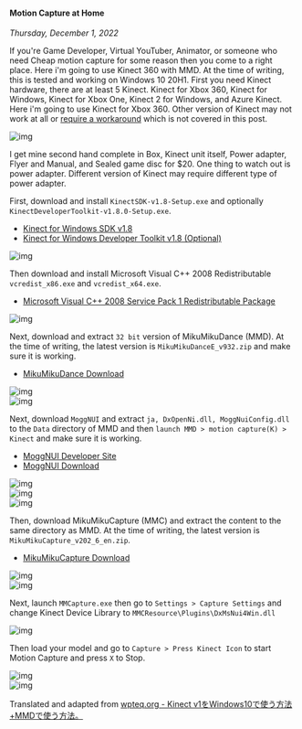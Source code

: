 #### Motion Capture at Home
_Thursday, December 1, 2022_

If you're Game Developer, Virtual YouTuber, Animator, or someone who need Cheap motion capture for 
some reason then you come to a right place. Here i'm going to use Kinect 360 with MMD. At the time 
of writing, this is tested and working on Windows 10 20H1. First you need Kinect hardware, there are 
at least 5 Kinect. Kinect for Xbox 360, Kinect for Windows, Kinect for Xbox One, Kinect 2 for Windows, 
and Azure Kinect. Here i'm going to use Kinect for Xbox 360. Other version of Kinect may not work at 
all or [require a workaround](https://www.engadget.com/2015-03-08-using-the-kinect-for-motion-capture.html) 
which is not covered in this post.

<div class="row">
	<div class="col-sm-2"></div>
	<div class="col-sm-8">
		<div class="img-thumbnail">
			<img class="img-fluid" loading="lazy" src="./posts/2022-12-01-motion-capture-at-home/00.jpg" alt="img">
		</div>
	</div>
	<div class="col-sm-2"></div>
</div>

I get mine second hand complete in Box, Kinect unit itself, Power adapter, Flyer and Manual, and Sealed 
game disc for $20. One thing to watch out is power adapter. Different version of Kinect may require 
different type of power adapter. 

First, download and install `KinectSDK-v1.8-Setup.exe` and optionally `KinectDeveloperToolkit-v1.8.0-Setup.exe`.
* [Kinect for Windows SDK v1.8](https://www.microsoft.com/en-us/download/details.aspx?id=40278)
* [Kinect for Windows Developer Toolkit v1.8 (Optional)](https://www.microsoft.com/en-us/download/details.aspx?id=40276)
<div class="row">
	<div class="col-sm-3"></div>
	<div class="col-sm-6">
		<div class="img-thumbnail">
			<img class="img-fluid" loading="lazy" src="./posts/2022-12-01-motion-capture-at-home/01.png" alt="img">
		</div>
	</div>
	<div class="col-sm-3"></div>
</div>

Then download and install Microsoft Visual C++ 2008 Redistributable `vcredist_x86.exe` and `vcredist_x64.exe`.
* [Microsoft Visual C++ 2008 Service Pack 1 Redistributable Package](https://www.microsoft.com/en-us/download/details.aspx?id=26368)
<div class="row">
	<div class="col-sm-3"></div>
	<div class="col-sm-6">
		<div class="img-thumbnail">
			<img class="img-fluid" loading="lazy" src="./posts/2022-12-01-motion-capture-at-home/02.png" alt="img">
		</div>
	</div>
	<div class="col-sm-3"></div>
</div>

Next, download and extract `32 bit` version of MikuMikuDance (MMD). At the time of writing, the latest version 
is `MikuMikuDanceE_v932.zip` and make sure it is working.
* [MikuMikuDance Download](https://learnmmd.com/downloads/)
<div class="row">
	<div class="col-sm-2"></div>
	<div class="col-sm-8">
		<div class="img-thumbnail">
			<img class="img-fluid" loading="lazy" src="./posts/2022-12-01-motion-capture-at-home/03.png" alt="img">
		</div>
		<div class="img-thumbnail">
			<img class="img-fluid" loading="lazy" src="./posts/2022-12-01-motion-capture-at-home/04.png" alt="img">
		</div>
	</div>
	<div class="col-sm-2"></div>
</div>

Next, download `MoggNUI` and extract `ja, DxOpenNi.dll, MoggNuiConfig.dll` to the `Data` directory of MMD and 
then `launch MMD > motion capture(K) > Kinect` and make sure it is working. 
* [MoggNUI Developer Site](https://sites.google.com/site/moggproject/)
* [MoggNUI Download](https://drive.google.com/drive/folders/1zMSmDRbGHNUWNsaD8druoeod-z6HgbZt)
<div class="row">
	<div class="col-sm-2"></div>
	<div class="col-sm-8">
		<div class="img-thumbnail">
			<img class="img-fluid" loading="lazy" src="./posts/2022-12-01-motion-capture-at-home/05.png" alt="img">
		</div>
		<div class="img-thumbnail">
			<img class="img-fluid" loading="lazy" src="./posts/2022-12-01-motion-capture-at-home/06.png" alt="img">
		</div>
		<div class="img-thumbnail">
			<img class="img-fluid" loading="lazy" src="./posts/2022-12-01-motion-capture-at-home/07.png" alt="img">
		</div>
	</div>
	<div class="col-sm-2"></div>
</div>

Then, download MikuMikuCapture (MMC) and extract the content to the same directory as MMD. At the time of writing, 
the latest version is `MikuMikuCapture_v202_6_en.zip`.
* [MikuMikuCapture Download](https://sites.google.com/site/mikumikucapturee/download)
<div class="row">
	<div class="col-sm-2"></div>
	<div class="col-sm-8">
		<div class="img-thumbnail">
			<img class="img-fluid" loading="lazy" src="./posts/2022-12-01-motion-capture-at-home/08.png" alt="img">
		</div>
		<div class="img-thumbnail">
			<img class="img-fluid" loading="lazy" src="./posts/2022-12-01-motion-capture-at-home/09.png" alt="img">
		</div>
	</div>
	<div class="col-sm-2"></div>
</div>

Next, launch `MMCapture.exe` then go to `Settings > Capture Settings` and change Kinect Device Library to 
`MMCResource\Plugins\DxMsNui4Win.dll`
<div class="row">
	<div class="col-sm-3"></div>
	<div class="col-sm-6">
		<div class="img-thumbnail">
			<img class="img-fluid" loading="lazy" src="./posts/2022-12-01-motion-capture-at-home/10.png" alt="img">
		</div>
	</div>
	<div class="col-sm-3"></div>
</div>

Then load your model and go to `Capture > Press Kinect Icon` to start Motion Capture and press `X` to Stop.
<div class="row">
	<div class="col-sm-2"></div>
	<div class="col-sm-8">
		<div class="img-thumbnail">
			<img class="img-fluid" loading="lazy" src="./posts/2022-12-01-motion-capture-at-home/11.png" alt="img">
		</div>
		<div class="img-thumbnail">
			<img class="img-fluid" loading="lazy" src="./posts/2022-12-01-motion-capture-at-home/12.png" alt="img">
		</div>
	</div>
	<div class="col-sm-2"></div>
</div>

Translated and adapted from [wpteq.org - Kinect v1をWindows10で使う方法+MMDで使う方法。](https://wpteq.org/windows/windows10-manual/post-22791)